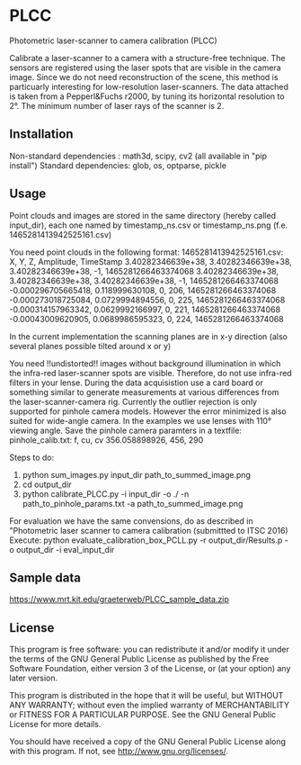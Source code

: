 # PLCC
Photometric laser-scanner to camera calibration (PLCC)

Calibrate a laser-scanner to a camera with a structure-free technique.
The sensors are registered using the laser spots that are visible in the camera image.
Since we do not need reconstruction of the scene, this method is particuarly interesting for low-resolution laser-scanners.
The data attached is taken from a Pepperl&Fuchs r2000, by tuning its horizontal resolution to 2°. 
The minimum number of laser rays of the scanner is 2.

## Installation

Non-standard dependencies : math3d, scipy, cv2 (all available in "pip install")
Standard dependencies: glob, os, optparse, pickle

## Usage

Point clouds and images are stored in the same directory (hereby called input_dir), each one named by 
timestamp_ns.csv or timestamp_ns.png (f.e. 1465281413942525161.csv)

You need point clouds in the following format:
1465281413942525161.csv:
X, Y, Z, Amplitude, TimeStamp
3.40282346639e+38, 3.40282346639e+38, 3.40282346639e+38, -1, 1465281266463374068
3.40282346639e+38, 3.40282346639e+38, 3.40282346639e+38, -1, 1465281266463374068
-0.000296705665418, 0.118999630108, 0, 206, 1465281266463374068
-0.000273018725084, 0.0729994894556, 0, 225, 1465281266463374068
-0.000314157963342, 0.0629992166997, 0, 221, 1465281266463374068
-0.00043009620905, 0.0689986595323, 0, 224, 1465281266463374068

In the current implementation the scanning planes are in x-y direction (also several planes possible tilted around x or y)

You need !!undistorted!! images without background illumination in which the infra-red laser-scanner spots are visible.
Therefore, do not use infra-red filters in your lense.
During the data acquisistion use a card board or something similar to generate measurements at various differences from the laser-scanner-camera rig.
Currently the outlier rejection is only supported for pinhole camera models. However the error minimized is also suited for wide-angle camera. In the examples we use lenses with 110° viewing angle.
Save the pinhole camera paramters in a textfile:
pinhole_calib.txt:
f, cu, cv
356.058898926, 456, 290

Steps to do: 
1. python sum_images.py input_dir path_to_summed_image.png
2. cd output_dir
3. python calibrate_PLCC.py -i input_dir  -o ./ -n path_to_pinhole_params.txt -a path_to_summed_image.png

For evaluation we have the same convensions, do as described in "Photometric laser scanner to camera calibration (submittted to ITSC 2016)
Execute:
python evaluate_calibration_box_PCLL.py -r output_dir/Results.p -o output_dir -i eval_input_dir

## Sample data

https://www.mrt.kit.edu/graeterweb/PLCC_sample_data.zip

## License

This program is free software: you can redistribute it and/or modify
it under the terms of the GNU General Public License as published by
the Free Software Foundation, either version 3 of the License, or
(at your option) any later version.

This program is distributed in the hope that it will be useful,
but WITHOUT ANY WARRANTY; without even the implied warranty of
MERCHANTABILITY or FITNESS FOR A PARTICULAR PURPOSE.  See the
GNU General Public License for more details.

You should have received a copy of the GNU General Public License
along with this program.  If not, see <http://www.gnu.org/licenses/>.
